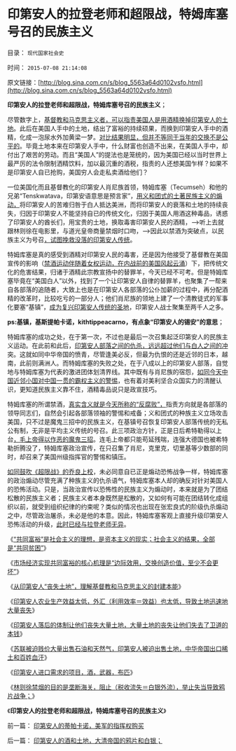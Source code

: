# 印第安人的拉登老师和超限战，特姆库塞号召的民族主义

目录： `现代国家社会史` 

时间： `2015-07-08 21:14:08` 

原文链接：[http://blog.sina.com.cn/s/blog_5563a64d0102vsfo.html](http://blog.sina.com.cn/s/blog_5563a64d0102vsfo.html)

**印第安人的拉登老师和超限战，特姆库塞号召的民族主义**；

尽管数字上，[基督教和马克思主义者，可以指责美国人是用酒精换掉印第安人的土地](../../../2015/7/1/让“印第安人丧失土地”的历史告诉你.md)。此后在美国人手中的土地，结出了富裕的持续硕果，而换到印第安人手中的酒精，化成一泡尿水外加黄梁一梦。[对比结果明显，但并不等同于当年的交换不是公平的](../../../2010/1/29/为什么诚信守约是普适价值观的公平标准.md)。毕竟土地本来在印第安人手中，什么财富也创造不出来，在美国人手中，却付出了艰苦的劳动。而且“美国人”的提法也是笼统的，因为美国已经以当时世界上最严厉的法令限制洒精饮料，加以最沉重的酒税，指责的人还想美国乍样？如果不是印第安人自已抢购，美国穷人会走私卖酒给他们？

一位美国化而且基督教化的印第安人肖尼族首领，特姆库塞（Tecumseh）和他的兄弟“Tenskwatava，印第安语意思是预言家”，[用义和团式的土著民族主义的煽动，](../../../2012/9/22/义和团的五四精神残害的恐怕只能是同胞.md)将印第安人的苦难归咎于白人抵达美洲，而将印第安人的衰落和土地的持续丧失，归因于印第安人不能坚持自已的传统文化，归因于美国人用酒这种毒品，诱惑了印第安人的酋长们，用宝贵的土地，换取毒害印第安人民的酒精，——>听上去就跟林则徐在电影里，与道光皇帝商量禁烟时口吻，——>因此以禁酒为突破点，以民族主义为号召[，试图挽救没落的印第安人传统](../../../2015/6/18/传统文化的仇美主义者，印第安人，拉登，义和团和毛狗.md)。

特姆库塞是真的感受到酒精对印第安人民的毒害，还是因为他接受了基督教在美国宣传的影响（[禁酒运动伴随着女权运动，在内战前的美国风起云涌](../../../2015/6/25/美国基督教的第二次左派狂热，对美国早期历史的影响；.md)）下，把传统文化的危害结果，归诸于酒精此宗教宣扬中的替罪羊，今天已经不可考。但是特姆库塞毕竟在“美国白人”以外，找到了一个让印第安人自律的替罪羊，也聚集了一帮来自各部落的追随者，大致上也是在印第安人各部落的公仆加薪的过程中，再分配酒精的改革时，比较吃亏的一部分人；他们肖尼族的领地上建了一个清教徒式的军事化要塞“基镇”，[成为复兴印第安人传统的圣地](../../../2009/7/6/印第安传统文化在文明冲突中的节节抵抗中败退.md)，印第安人战士聚集至两千人之多。

**ps:基镇，基斯提帕卡诺，kithtippeacarno，有点象“印第安人的锡安”的意思**；

特姆库塞的成功之处，在于第一次，不过也是最后一次召集起泛印第安人的民族主义运动。在此前和此后，[印第安人部落之间的仇杀，远远超过他们与白人之间的冲](../../../2015/5/9/印第安人失败的政治投机，精明的愚蠢战争；.md)突。这就如同中华帝国的愤青，尽管逢美必反，但最为仇恨的还是近邻的日本，越南，此前则满洲人。而特姆库塞的失败之处，在于八成以上的印第安人部落，自觉地与特姆库塞为代表的激进团体划清界线。其中既有与肖尼族的宿怨，[如同今天中国近邻小国对中国一贯的霸权主义的警惕](../../../2009/10/1/大国霸权主义阻碍中国和平崛起.md)，也有着对美利坚合众国实力的清醒认识，更知道民族主义靠不住，酒精毒品说只是政宣技巧。

特姆库塞的所谓禁酒，[真实含义就是今天所称的“反腐败”，](../../../2013/2/4/反腐败或是冬天里“好一棚大烟火”.md)指责方向就是各部落的领导同志们，自然会引起各部落领袖的警惕和戒备；义和团式的种族主义立场攻击美国，只不过是魔鬼三招中的民族主义，在基镇号召恢复印第安人部落传统的无私公有制，无非是平均主义传统的号召。此三项政治方针，正是日后希特勒得以上台[，毛上帝得以作恶的魔鬼三招](../../../2013/2/3/反腐败上貌合神离,彼此敬畏的不可调和的对手.md)。连毛上帝都只能苟延残喘，连强大德国也被希特勒折腾没了，特姆库塞政治宣传，在只召集了肖尼，克里克，切里基等少数部的同时，却召来了美国州级指挥官的警惕和镇压。

[如同鼓吹《超限战》的乔良上校](../../../2013/4/8/战争是有限的，革命是有限的，还有乔良老师的《超限战》.md)，未必同意自已正是煽动恐怖战争一样，特姆库塞的政治煽动尽管充满了种族主义的仇杀语气，特姆库塞本人却的确反对针对美国人的恐怖活动。只是，当政治宣传以恐怖性的民族主义为煽动时，本来就是为了团结松散的民族主义者；民族主义者本身既然是松散的，又如何有可能在团结转化成组织以前，就受到组织纪律的约束呢？类似的情况也出现在张宏良式的阶级仇杀煽动之中，尽管政治屠杀，未必是他的本意。因此，特姆库塞客观上直接升级印第安人恐怖活动的升级，[此时已经与拉登老师无异](../../../2009/7/3/美国的人权民主是怎么惹来了本拉登老师的恐怖战争.md)。

《[“共同富裕”是社会主义的理想，是资本主义的现实；社会主义的结果，全部是“共同贫困”](../../../2015/6/29/“共同富裕”是社会主义的宣传脂粉，却是资本主义的现实；.md)》

《[市场经济实现共同富裕的核心机理是“边际效用，交换创造价值，至少不会更坏”](../../../2015/6/30/资本主义确保“共同富裕”的科学机理；.md)》

《[从印第安人“丧失土地”，理解基督教和马克思主义的封建本能](../../../2015/7/1/让“印第安人丧失土地”的历史告诉你.md)》

《[印第安人农业生产效益太低，外汇（利用效率＝效益）也太低，导致土地迅速地大量丧失](../../../2015/7/2/印第安人农业效益太低，“出卖土地”成为最不坏的选择.md)》

《[印第安人落后的体制让他们丧失大量土地，大量土地的丧失让他们失去了卫道的本钱](../../../2015/7/3/美国灭绝的不是印第安人，被“灭而绝”的是印第安人的传统文化.md)》

《[苏联被迫贱价大量出售石油和天然气，印第安人被迫出售土地，中华帝国出口稀土和百姓血汗](../../../2015/7/5/印第安人和苏联等公有制群体，导致出口导向的进口需求.md)》

《[印第安人进口需求的项目，酒，武器，布匹](../../../2015/7/6/印第安人进口需求的项目，酒，武器，布匹.md)》

《[林则徐禁烟的目的是垄断海关，阻止（税收流失＝白银外流），举止失当导致鸦片战争；](../../../2015/7/7/印第安人的酒和土地，大清帝国的鸦片和白银；.md)》

《**印第安人的拉登老师和超限战，特姆库塞号召的民族主义**》

前一篇： [印第安人的蒂帕卡诺，美军的指挥权购买](../../../2015/7/9/印第安人的蒂帕卡诺，美军的指挥权购买.md)

后一篇： [印第安人的酒和土地，大清帝国的鸦片和白银；](../../../2015/7/7/印第安人的酒和土地，大清帝国的鸦片和白银；.md)

